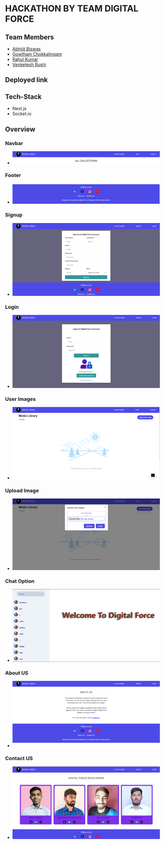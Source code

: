 # HACKATHON BY TEAM DIGITAL FORCE

## Team Members

- [Abhijit Biswas](https://github.com/abhijitnr)
- [Gowtham Chokkalingam](https://github.com/Gowtham-Chokkalingam)
- [Rahul Kumar](https://github.com/rahulkr-dev)
- [Venketesh Rushi](https://github.com/VenketeshRushi)

## Deployed link

## Tech-Stack

- Next.js
- Socket.io

## Overview

### Navbar

- ![nav.png](./assets/nav.png)

### Footer

- ![footer.png](./assets/footer.png)

### Signup

- ![signup.png](./assets/signup.png)

### Login

- ![](./assets/login.png)

### User Images

- ![](./assets/image.png)

### Upload Image

- ![](./assets/upload.png)

### Chat Option

- ![](./assets/chat.png)

### About US

- ![](./assets/about.png)

### Contact US

- ![](./assets/contact.png)
